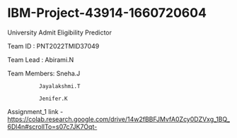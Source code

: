 # IBM-Project-43914-1660720604
University Admit Eligibility Predictor 

Team ID : PNT2022TMID37049

Team Lead : Abirami.N

Team Members: Sneha.J

              Jayalakshmi.T
              
              Jenifer.K
            
            
Assignment_1 link - https://colab.research.google.com/drive/14w2fBBFJMvfA0Zcy0DZVxg_1BQ_6Dl4n#scrollTo=s07c7JK7Oqt-
